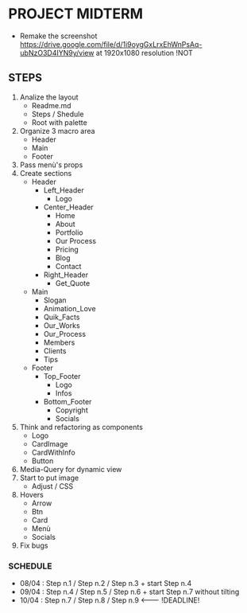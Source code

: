 # PROJECT MIDTERM #

- Remake the screenshot https://drive.google.com/file/d/1i9oygGxLrxEhWnPsAq-ubNzO3D4IYN9y/view at 1920x1080 resolution !NOT

## STEPS ##

1) Analize the layout
    - Readme.md
    - Steps / Shedule
    - Root with palette
2) Organize 3 macro area
    - Header
    - Main
    - Footer
3) Pass menù's props
4) Create sections
    - Header
        - Left_Header
            - Logo
        - Center_Header
            - Home
            - About
            - Portfolio
            - Our Process
            - Pricing
            - Blog
            - Contact
        - Right_Header
            - Get_Quote
    - Main
        - Slogan
        - Animation_Love
        - Quik_Facts
        - Our_Works
        - Our_Process
        - Members
        - Clients
        - Tips
    - Footer
        - Top_Footer
            - Logo
            - Infos
        - Bottom_Footer
            - Copyright
            - Socials
5) Think and refactoring as components
    - Logo
    - CardImage
    - CardWithInfo
    - Button
6) Media-Query for dynamic view
7) Start to put image
    - Adjust / CSS
8) Hovers
    - Arrow
    - Btn
    - Card
    - Menù
    - Socials
9) Fix bugs

### SCHEDULE ###

- 08/04 : Step n.1 / Step n.2 / Step n.3 + start Step n.4
- 09/04 : Step n.4 / Step n.5 / Step n.6 + start Step n.7 without tilting
- 10/04 : Step n.7 / Step n.8 / Step n.9 <--- !DEADLINE!